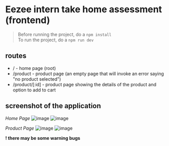 # Eezee intern take home assessment (frontend)
> Before running the project, do a ```npm install```<br>
> To run the project, do a ```npm run dev```

## routes
- / - home page (root)
- /product - product page (an empty page that will invoke an error saying "no product selected")
- /product/[:id] - product page showing the details of the product and option to add to cart

## screenshot of the application
*Home Page*
![image](https://github.com/Siongyu/Eezee_takehomeassignment/assets/21031725/e479671a-14eb-49fa-a367-5babb1796e1b)
![image](https://github.com/Siongyu/Eezee_takehomeassignment/assets/21031725/e0cbabaf-c09e-499f-9e6b-7e3360644e89)

*Product Page*
![image](https://github.com/Siongyu/Eezee_takehomeassignment/assets/21031725/896d1c57-fcc4-4f7e-bd4a-afa2e3b6e245)
![image](https://github.com/Siongyu/Eezee_takehomeassignment/assets/21031725/b6c7837e-f975-4800-b560-479536c24a21)

**! there may be some warning bugs**

